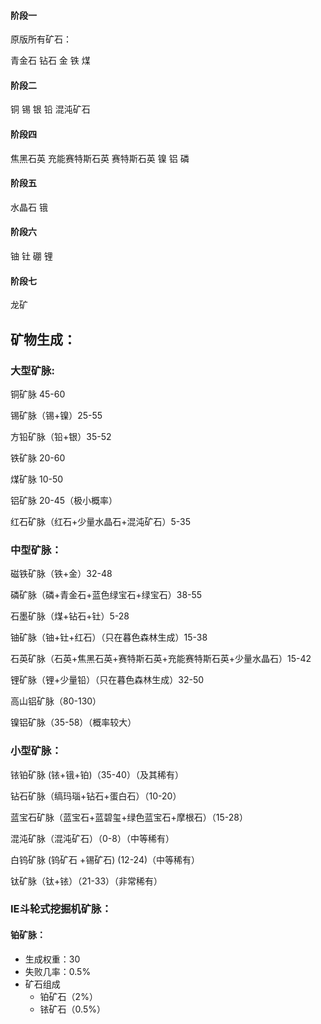 #### 阶段一

原版所有矿石：

青金石 钻石 金 铁 煤

#### 阶段二

铜 锡 银 铅 混沌矿石

#### 阶段四

焦黑石英 充能赛特斯石英 赛特斯石英 镍 铝 磷

#### 阶段五

水晶石 锇

#### 阶段六

铀 钍 硼 锂

#### 阶段七

龙矿



## 矿物生成：

### 大型矿脉:

铜矿脉 45-60

锡矿脉（锡+镍）25-55

方铅矿脉（铅+银）35-52

铁矿脉 20-60

煤矿脉 10-50

铝矿脉 20-45（极小概率）

红石矿脉（红石+少量水晶石+混沌矿石）5-35



### 中型矿脉：

磁铁矿脉（铁+金）32-48

磷矿脉（磷+青金石+蓝色绿宝石+绿宝石）38-55

石墨矿脉（煤+钻石+钍）5-28

铀矿脉（铀+钍+红石）（只在暮色森林生成）15-38

石英矿脉（石英+焦黑石英+赛特斯石英+充能赛特斯石英+少量水晶石）15-42

锂矿脉（锂+少量铅）（只在暮色森林生成）32-50

高山铝矿脉（80-130）

镍铝矿脉（35-58）（概率较大）



### 小型矿脉：

铱铂矿脉 (铱+锇+铂)（35-40）（及其稀有）

钻石矿脉（缟玛瑙+钻石+蛋白石）（10-20）

蓝宝石矿脉（蓝宝石+蓝碧玺+绿色蓝宝石+摩根石）（15-28）

混沌矿脉（混沌矿石）（0-8）（中等稀有）

白钨矿脉 (钨矿石 +锡矿石) (12-24)（中等稀有）

钛矿脉（钛+铱）（21-33）（非常稀有）



### IE斗轮式挖掘机矿脉：

#### 铂矿脉：

- 生成权重：30
- 失败几率：0.5%
- 矿石组成
  - 铂矿石（2%）
  - 铱矿石（0.5%）